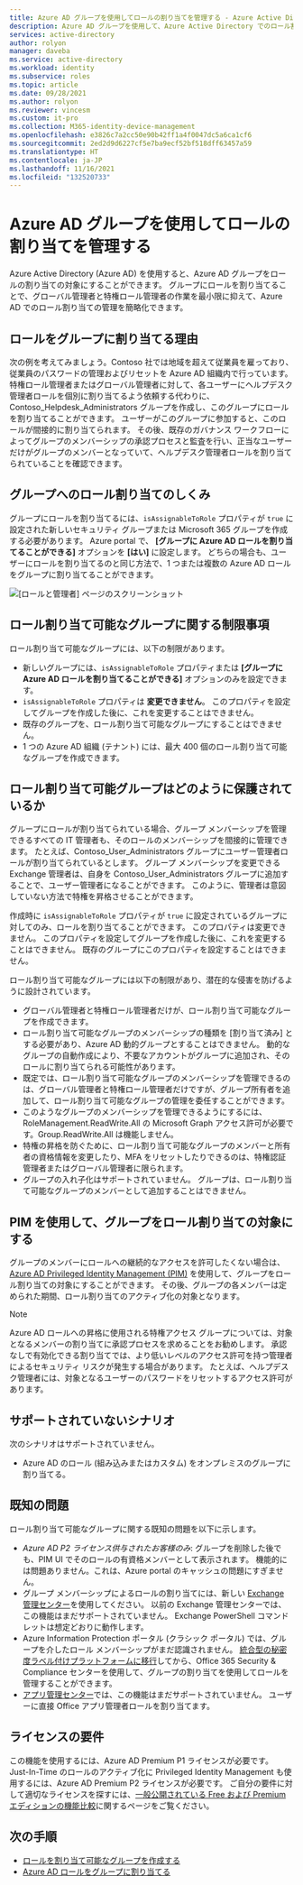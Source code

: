```yaml
---
title: Azure AD グループを使用してロールの割り当てを管理する - Azure Active Directory
description: Azure AD グループを使用して、Azure Active Directory でのロール割り当ての管理を簡略化します。
services: active-directory
author: rolyon
manager: daveba
ms.service: active-directory
ms.workload: identity
ms.subservice: roles
ms.topic: article
ms.date: 09/28/2021
ms.author: rolyon
ms.reviewer: vincesm
ms.custom: it-pro
ms.collection: M365-identity-device-management
ms.openlocfilehash: e3826c7a2cc50e90b42ff1a4f0047dc5a6ca1cf6
ms.sourcegitcommit: 2ed2d9d6227cf5e7ba9ecf52bf518dff63457a59
ms.translationtype: HT
ms.contentlocale: ja-JP
ms.lasthandoff: 11/16/2021
ms.locfileid: "132520733"
---
```

# <a name="use-azure-ad-groups-to-manage-role-assignments"></a>Azure AD グループを使用してロールの割り当てを管理する

Azure Active Directory (Azure AD) を使用すると、Azure AD グループをロールの割り当ての対象にすることができます。 グループにロールを割り当てることで、グローバル管理者と特権ロール管理者の作業を最小限に抑えて、Azure AD でのロール割り当ての管理を簡略化できます。

## <a name="why-assign-roles-to-groups"></a>ロールをグループに割り当てる理由

次の例を考えてみましょう。Contoso 社では地域を超えて従業員を雇っており、従業員のパスワードの管理およびリセットを Azure AD 組織内で行っています。 特権ロール管理者またはグローバル管理者に対して、各ユーザーにヘルプデスク管理者ロールを個別に割り当てるよう依頼する代わりに、Contoso_Helpdesk_Administrators グループを作成し、このグループにロールを割り当てることができます。 ユーザーがこのグループに参加すると、このロールが間接的に割り当てられます。 その後、既存のガバナンス ワークフローによってグループのメンバーシップの承認プロセスと監査を行い、正当なユーザーだけがグループのメンバーとなっていて、ヘルプデスク管理者ロールを割り当てられていることを確認できます。

## <a name="how-role-assignments-to-groups-work"></a>グループへのロール割り当てのしくみ

グループにロールを割り当てるには、`isAssignableToRole` プロパティが `true` に設定された新しいセキュリティ グループまたは Microsoft 365 グループを作成する必要があります。 Azure portal で、 **[グループに Azure AD ロールを割り当てることができる]** オプションを **[はい]** に設定します。 どちらの場合も、ユーザーにロールを割り当てるのと同じ方法で、1 つまたは複数の Azure AD ロールをグループに割り当てることができます。

![[ロールと管理者] ページのスクリーンショット](./media/groups-concept/role-assignable-group.png)

## <a name="restrictions-for-role-assignable-groups"></a>ロール割り当て可能なグループに関する制限事項

ロール割り当て可能なグループには、以下の制限があります。

- 新しいグループには、`isAssignableToRole` プロパティまたは **[グループに Azure AD ロールを割り当てることができる]** オプションのみを設定できます。
- `isAssignableToRole` プロパティは **変更できません**。 このプロパティを設定してグループを作成した後に、これを変更することはできません。
- 既存のグループを、ロール割り当て可能なグループにすることはできません。
- 1 つの Azure AD 組織 (テナント) には、最大 400 個のロール割り当て可能なグループを作成できます。

## <a name="how-are-role-assignable-groups-protected"></a>ロール割り当て可能グループはどのように保護されているか

グループにロールが割り当てられている場合、グループ メンバーシップを管理できるすべての IT 管理者も、そのロールのメンバーシップを間接的に管理できます。 たとえば、Contoso_User_Administrators グループにユーザー管理者ロールが割り当てられているとします。 グループ メンバーシップを変更できる Exchange 管理者は、自身を Contoso_User_Administrators グループに追加することで、ユーザー管理者になることができます。 このように、管理者は意図していない方法で特権を昇格させることができます。

作成時に `isAssignableToRole` プロパティが `true` に設定されているグループに対してのみ、ロールを割り当てることができます。 このプロパティは変更できません。 このプロパティを設定してグループを作成した後に、これを変更することはできません。 既存のグループにこのプロパティを設定することはできません。

ロール割り当て可能なグループには以下の制限があり、潜在的な侵害を防げるように設計されています。

- グローバル管理者と特権ロール管理者だけが、ロール割り当て可能なグループを作成できます。
- ロール割り当て可能なグループのメンバーシップの種類を [割り当て済み] とする必要があり、Azure AD 動的グループとすることはできません。 動的なグループの自動作成により、不要なアカウントがグループに追加され、そのロールに割り当てられる可能性があります。
- 既定では、ロール割り当て可能なグループのメンバーシップを管理できるのは、グローバル管理者と特権ロール管理者だけですが、グループ所有者を追加して、ロール割り当て可能なグループの管理を委任することができます。
- このようなグループのメンバーシップを管理できるようにするには、RoleManagement.ReadWrite.All の Microsoft Graph アクセス許可が必要です。Group.ReadWrite.All は機能しません。
- 特権の昇格を防ぐために、ロール割り当て可能なグループのメンバーと所有者の資格情報を変更したり、MFA をリセットしたりできるのは、特権認証管理者またはグローバル管理者に限られます。
- グループの入れ子化はサポートされていません。 グループは、ロール割り当て可能なグループのメンバーとして追加することはできません。

## <a name="use-pim-to-make-a-group-eligible-for-a-role-assignment"></a>PIM を使用して、グループをロール割り当ての対象にする

グループのメンバーにロールへの継続的なアクセスを許可したくない場合は、[Azure AD Privileged Identity Management (PIM)](../privileged-identity-management/pim-configure.md) を使用して、グループをロール割り当ての対象にすることができます。 その後、グループの各メンバーは定められた期間、ロール割り当てのアクティブ化の対象となります。

> [!NOTE]
> Azure AD ロールへの昇格に使用される特権アクセス グループについては、対象となるメンバーの割り当てに承認プロセスを求めることをお勧めします。 承認なしで有効化できる割り当てでは、より低いレベルのアクセス許可を持つ管理者によるセキュリティ リスクが発生する場合があります。 たとえば、ヘルプデスク管理者には、対象となるユーザーのパスワードをリセットするアクセス許可があります。

## <a name="scenarios-not-supported"></a>サポートされていないシナリオ

次のシナリオはサポートされていません。  

- Azure AD のロール (組み込みまたはカスタム) をオンプレミスのグループに割り当てる。

## <a name="known-issues"></a>既知の問題

ロール割り当て可能なグループに関する既知の問題を以下に示します。

- *Azure AD P2 ライセンス供与されたお客様のみ*: グループを削除した後でも、PIM UI でそのロールの有資格メンバーとして表示されます。 機能的には問題ありません。これは、Azure portal のキャッシュの問題にすぎません。  
- グループ メンバーシップによるロールの割り当てには、新しい [Exchange 管理センター](https://admin.exchange.microsoft.com/)を使用してください。 以前の Exchange 管理センターでは、この機能はまだサポートされていません。 Exchange PowerShell コマンドレットは想定どおりに動作します。
- Azure Information Protection ポータル (クラシック ポータル) では、グループを介したロール メンバーシップがまだ認識されません。 [統合型の秘密度ラベル付けプラットフォームに移行](/azure/information-protection/configure-policy-migrate-labels)してから、Office 365 Security & Compliance センターを使用して、グループの割り当てを使用してロールを管理することができます。
- [アプリ管理センター](https://config.office.com/)では、この機能はまだサポートされていません。 ユーザーに直接 Office アプリ管理者ロールを割り当てます。

## <a name="license-requirements"></a>ライセンスの要件

この機能を使用するには、Azure AD Premium P1 ライセンスが必要です。 Just-In-Time のロールのアクティブ化に Privileged Identity Management も使用するには、Azure AD Premium P2 ライセンスが必要です。 ご自分の要件に対して適切なライセンスを探すには、[一般公開されている Free および Premium エディションの機能比較](https://www.microsoft.com/security/business/identity-access-management/azure-ad-pricing)に関するページをご覧ください。

## <a name="next-steps"></a>次の手順

- [ロールを割り当て可能なグループを作成する](groups-create-eligible.md)
- [Azure AD ロールをグループに割り当てる](groups-assign-role.md)
